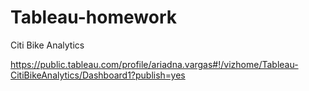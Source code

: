 # Tableau-homework
Citi Bike Analytics

https://public.tableau.com/profile/ariadna.vargas#!/vizhome/Tableau-CitiBikeAnalytics/Dashboard1?publish=yes
